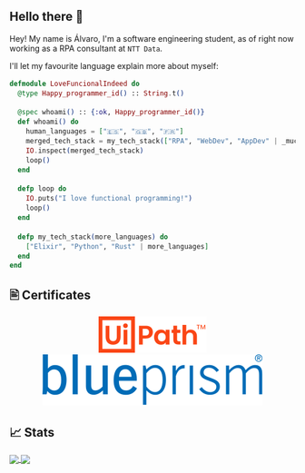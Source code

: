 ## Hello there 👋

Hey! My name is Álvaro, I'm a software engineering student, as of right now working as a RPA consultant at `NTT Data`.

I'll let my favourite language explain more about myself:

```elixir
defmodule LoveFuncionalIndeed do
  @type Happy_programmer_id() :: String.t()

  @spec whoami() :: {:ok, Happy_programmer_id()}
  def whoami() do
    human_languages = ["🇪🇸", "🇬🇧", "🇫🇷"]
    merged_tech_stack = my_tech_stack(["RPA", "WebDev", "AppDev" | _much_more])
    IO.inspect(merged_tech_stack)
    loop()
  end

  defp loop do
    IO.puts("I love functional programming!")
    loop()
  end

  defp my_tech_stack(more_languages) do
    ["Elixir", "Python", "Rust" | more_languages]
  end
end
```

## 🖹 Certificates

<div style="text-align: center;">
    <img src="assets/uipath-seeklogo.com.svg" alt="UiPath" style="margin: 0 10px;">
    <img src="assets/Blue_Prism_logo.svg" alt="Blueprism" style="margin: 0 10px;">
</div>

## 📈 Stats

<a href="https://github.com/anuraghazra/github-readme-stats">
  <img height=200 align="center" src="https://github-readme-stats.vercel.app/api?username=alvarocaboUPM&theme=radical" />
</a>
<a href="https://github.com/anuraghazra/convoychat">
  <img height=200 align="center" src="https://github-readme-stats.vercel.app/api/top-langs/?username=alvarocabo&hide=html,css&layout=compact&card_width=200&theme=radical" />
</a>
